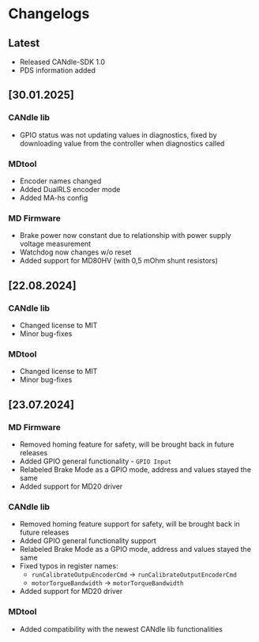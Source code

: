 # Changelogs

## Latest

- Released CANdle-SDK 1.0
- PDS information added

## [30.01.2025]

### CANdle lib

- GPIO status was not updating values in diagnostics, fixed by downloading value from the controller
  when diagnostics called

### MDtool

- Encoder names changed
- Added DualRLS encoder mode
- Added MA-hs config

### MD Firmware

- Brake power now constant due to relationship with power supply voltage measurement
- Watchdog now changes w/o reset
- Added support for MD80HV (with 0,5 mOhm shunt resistors)

## [22.08.2024]

### CANdle lib

- Changed license to MIT
- Minor bug-fixes

### MDtool

- Changed license to MIT
- Minor bug-fixes

## [23.07.2024]

### MD Firmware

- Removed homing feature for safety, will be brought back in future releases
- Added GPIO general functionality - `GPIO Input`
- Relabeled Brake Mode as a GPIO mode, address and values stayed the same
- Added support for MD20 driver

### CANdle lib

- Removed homing feature support for safety, will be brought back in future releases
- Added GPIO general functionality support
- Relabeled Brake Mode as a GPIO mode, address and values stayed the same
- Fixed typos in register names:
  - `runCalibrateOutpuEncoderCmd` → `runCalibrateOutputEncoderCmd`
  - `motorTorgueBandwidth` → `motorTorqueBandwidth`
- Added support for MD20 driver

### MDtool

- Added compatibility with the newest CANdle lib functionalities
